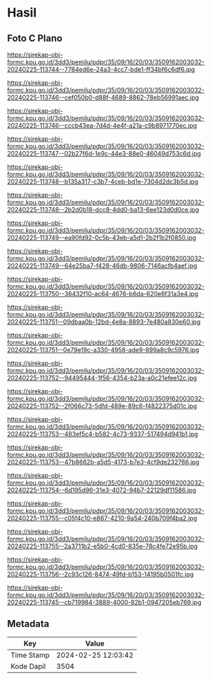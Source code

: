 # Hasil

## Foto C Plano

https://sirekap-obj-formc.kpu.go.id/3dd3/pemilu/pdpr/35/09/16/20/03/3509162003032-20240225-113744--7784ed6e-24a3-4cc7-bde1-ff34bf6c6df6.jpg

https://sirekap-obj-formc.kpu.go.id/3dd3/pemilu/pdpr/35/09/16/20/03/3509162003032-20240225-113746--cef050b0-d88f-4689-8862-78eb56991aec.jpg

https://sirekap-obj-formc.kpu.go.id/3dd3/pemilu/pdpr/35/09/16/20/03/3509162003032-20240225-113746--cccb43ea-7d4d-4e4f-a21a-c9b8971770ec.jpg

https://sirekap-obj-formc.kpu.go.id/3dd3/pemilu/pdpr/35/09/16/20/03/3509162003032-20240225-113747--02b27f6d-1e9c-44e3-88e0-46049d753c6d.jpg

https://sirekap-obj-formc.kpu.go.id/3dd3/pemilu/pdpr/35/09/16/20/03/3509162003032-20240225-113748--b135a317-c3b7-4ceb-bd1e-7304d2dc3b5d.jpg

https://sirekap-obj-formc.kpu.go.id/3dd3/pemilu/pdpr/35/09/16/20/03/3509162003032-20240225-113748--2b2d0b18-dcc8-4dd0-ba13-6ee123d0d0ce.jpg

https://sirekap-obj-formc.kpu.go.id/3dd3/pemilu/pdpr/35/09/16/20/03/3509162003032-20240225-113749--ea90fd92-0c5b-43eb-a5d1-2b2f1b2f0850.jpg

https://sirekap-obj-formc.kpu.go.id/3dd3/pemilu/pdpr/35/09/16/20/03/3509162003032-20240225-113749--64e25ba7-f428-46db-9806-7146acfb4aef.jpg

https://sirekap-obj-formc.kpu.go.id/3dd3/pemilu/pdpr/35/09/16/20/03/3509162003032-20240225-113750--36432f10-ac64-4676-b6da-620e6f31a3e4.jpg

https://sirekap-obj-formc.kpu.go.id/3dd3/pemilu/pdpr/35/09/16/20/03/3509162003032-20240225-113751--09dbaa0b-12bd-4e8a-8893-7e480a830e60.jpg

https://sirekap-obj-formc.kpu.go.id/3dd3/pemilu/pdpr/35/09/16/20/03/3509162003032-20240225-113751--0e79e19c-a330-4958-ade9-899a8c9c5976.jpg

https://sirekap-obj-formc.kpu.go.id/3dd3/pemilu/pdpr/35/09/16/20/03/3509162003032-20240225-113752--94495444-1f56-4354-b23a-a0c21efee12c.jpg

https://sirekap-obj-formc.kpu.go.id/3dd3/pemilu/pdpr/35/09/16/20/03/3509162003032-20240225-113752--2f066c73-5dfd-489e-89c6-f4822375d01c.jpg

https://sirekap-obj-formc.kpu.go.id/3dd3/pemilu/pdpr/35/09/16/20/03/3509162003032-20240225-113753--483ef5c4-b582-4c73-9337-517494d941b1.jpg

https://sirekap-obj-formc.kpu.go.id/3dd3/pemilu/pdpr/35/09/16/20/03/3509162003032-20240225-113753--47b8662b-a5d5-4173-b7e3-4cf9de232766.jpg

https://sirekap-obj-formc.kpu.go.id/3dd3/pemilu/pdpr/35/09/16/20/03/3509162003032-20240225-113754--6d195d96-31e3-4072-94b7-22129df11586.jpg

https://sirekap-obj-formc.kpu.go.id/3dd3/pemilu/pdpr/35/09/16/20/03/3509162003032-20240225-113755--c05f4c10-e867-4210-9a54-240b709f4ba2.jpg

https://sirekap-obj-formc.kpu.go.id/3dd3/pemilu/pdpr/35/09/16/20/03/3509162003032-20240225-113755--2a3711b2-e5b0-4cd0-835e-78c4fe72e95b.jpg

https://sirekap-obj-formc.kpu.go.id/3dd3/pemilu/pdpr/35/09/16/20/03/3509162003032-20240225-113756--2c93c126-8474-49fd-b153-14195b0501fc.jpg

https://sirekap-obj-formc.kpu.go.id/3dd3/pemilu/pdpr/35/09/16/20/03/3509162003032-20240225-113745--cb719984-3889-4000-82b1-0947205eb769.jpg


## Metadata

| Key        | Value               |
| ---------- | ------------------- |
| Time Stamp | 2024-02-25 12:03:42 |
| Kode Dapil | 3504                |



